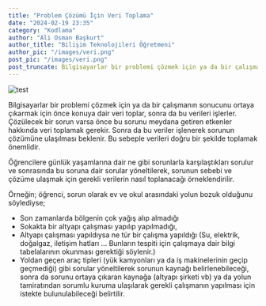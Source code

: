 ```yaml
---
title: "Problem Çözümü İçin Veri Toplama"
date: "2024-02-19 23:35"
category: "Kodlama"
author: "Ali Osman Başkurt"
author_title: "Bilişim Teknolojileri Öğretmeni"
author_pic: "/images/veri.png"
post_pic: "/images/veri.png"
post_truncate: Bilgisayarlar bir problemi çözmek için ya da bir çalışmanın sonucunu ortaya çıkarmak için önce konuya dair veri toplar, sonra da bu verileri işlerler.
---
```


![test](/images/veri.png)

Bilgisayarlar bir problemi çözmek için ya da bir çalışmanın sonucunu ortaya çıkarmak için önce konuya dair veri toplar, sonra da bu verileri işlerler. Çözülecek bir sorun varsa önce bu sorunu meydana getiren etkenler hakkında veri toplamak gerekir. Sonra da bu veriler işlenerek sorunun çözümüne ulaşılması beklenir. Bu sebeple verileri doğru bir şekilde toplamak önemlidir.

Öğrencilere günlük yaşamlarına dair ne gibi sorunlarla karşılaştıkları sorulur ve sonrasında bu soruna dair sorular yöneltilerek, sorunun sebebi ve çözüme ulaşmak için gerekli verilerin nasıl toplanacağı örneklendirilir.

Örneğin; öğrenci, sorun olarak ev ve okul arasındaki yolun bozuk olduğunu söylediyse;

- Son zamanlarda bölgenin çok yağış alıp almadığı
- Sokakta bir altyapı çalışması yapılıp yapılmadığı,
- Altyapı çalışması yapıldıysa ne tür bir çalışma yapıldığı (Su, elektrik, doğalgaz, iletişim hatları … Bunların tespiti için çalışmaya dair bilgi tabelalarının okunması gerektiği söylenir.)
- Yoldan geçen araç tipleri (yük kamyonları ya da iş makinelerinin geçip geçmediği)
  gibi sorular yöneltilerek sorunun kaynağı belirlenebileceği, sonra da sorunu ortaya çıkaran kaynağa (altyapı şirketi vb) ya da yolun tamiratından sorumlu kuruma ulaşılarak gerekli çalışmanın yapılması için istekte bulunulabileceği belirtilir.
